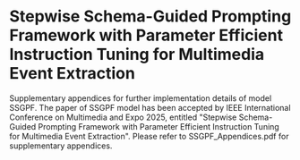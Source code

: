 # Stepwise Schema-Guided Prompting Framework with Parameter Efficient Instruction Tuning for Multimedia Event Extraction
Supplementary appendices for further implementation details of model SSGPF. The paper of SSGPF model has been accepted by IEEE International Conference on Multimedia and Expo 2025, entitled "Stepwise Schema-Guided Prompting Framework with Parameter Efficient Instruction Tuning for Multimedia Event Extraction". Please refer to SSGPF_Appendices.pdf for supplementary appendices.
